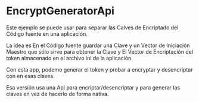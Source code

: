# EncryptGeneratorApi

Este ejemplo se puede usar para separar las Calves de Encriptado del Código fuente en una aplicación.

La idea es En el Código fuente guardar una Clave y un Vector de Iniciación Maestro que sólo
sirve para obtener la Clave y El Vector de Encriptación del token almacenado en el archivo ini de la aplicación.

Con esta app, podemo generar el token y probar  a encryptar y desencriptar con en esas claves.

Esa versión usa una Api para encriptar/desencriptar y para generar las claves en vez de hacerlo de forma nativa.


